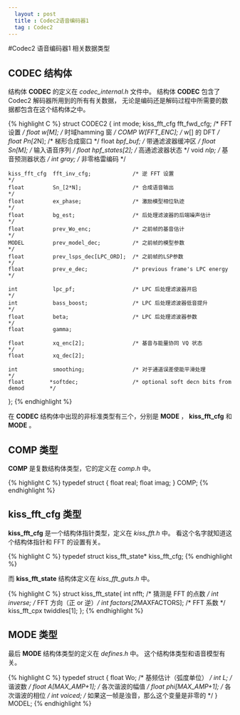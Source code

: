 ```yaml
---
  layout : post
  title : Codec2语音编码器1
  tag : Codec2
---
```


#Codec2 语音编码器1 相关数据类型

## CODEC 结构体

结构体 **CODEC** 的定义在 *codec_internal.h* 文件中。
结构体 **CODEC** 包含了 Codec2 解码器所用到的所有有关数据，
无论是编码还是解码过程中所需要的数据都包含在这个结构体之中。

{% highlight C %}
struct CODEC2 {
    int           mode;
    kiss_fft_cfg  fft_fwd_cfg;             /* FFT 设置                                  */
    float         w[M];                    /* 时域hamming 窗                            */
    COMP          W[FFT_ENC];              /* w[] 的 DFT                                */
    float         Pn[2*N];                 /* 梯形合成窗口                              */
    float        *bpf_buf;                 /* 带通滤波器缓冲区                          */
    float         Sn[M];                   /* 输入语音序列                              */
    float         hpf_states[2];           /* 高通滤波器状态                            */
    void         *nlp;                     /* 基音预测器状态                            */
    int           gray;                    /* 非零格雷编码                              */
    
    kiss_fft_cfg  fft_inv_cfg;             /* 逆 FFT 设置                               */
    float         Sn_[2*N];                /* 合成语音输出                              */
    float         ex_phase;                /* 激励模型相位轨迹                          */
    float         bg_est;                  /* 后处理滤波器的后端噪声估计                */
    float         prev_Wo_enc;             /* 之前帧的基音估计                          */
    MODEL         prev_model_dec;          /* 之前帧的模型参数                          */
    float         prev_lsps_dec[LPC_ORD];  /* 之前帧的LSP参数                           */
    float         prev_e_dec;              /* previous frame's LPC energy               */

    int           lpc_pf;                  /* LPC 后处理滤波器开启                      */
    int           bass_boost;              /* LPC 后处理滤波器低音提升                  */
    float         beta;                    /* LPC 后处理滤波器参数                      */
    float         gamma;

    float         xq_enc[2];               /* 基音与能量协同 VQ 状态                    */
    float         xq_dec[2];

    int           smoothing;               /* 对于通道误差使能平滑处理                  */
    float        *softdec;                 /* optional soft decn bits from demod        */
};
{% endhighlight %}

在 **CODEC** 结构体中出现的非标准类型有三个，分别是 **MODE** ， **kiss_fft_cfg** 和 **MODE** 。

## COMP 类型 

**COMP** 是复数结构体类型，它的定义在 *comp.h* 中。

{% highlight C %}
typedef struct { 
	float real;
	float imag;
} COMP;
{% endhighlight %}

## kiss\_fft\_cfg 类型

**kiss_fft_cfg** 是一个结构体指针类型，定义在 *kiss_fft.h* 中。
看这个名字就知道这个结构体指针和 FFT 的设置有关。

{% highlight C %}
	typedef struct kiss_fft_state* kiss_fft_cfg;
{% endhighlight %}

而 **kiss_fft_state** 结构体定义在 *kiss_fft_guts.h* 中。

{% highlight C %}
struct kiss_fft_state{
	int nfft;                            /* 猜测是 FFT 的点数   */
	int inverse;                         /* FFT 方向（正 or 逆）*/
	int factors[2*MAXFACTORS];           /* FFT 系数            */
	kiss_fft_cpx twiddles[1];
};
{% endhighlight %}

## MODE 类型

最后 **MODE** 结构体类型的定义在 *defines.h* 中。
这个结构体类型和语音模型有关。

{% highlight C %}
typedef struct {
	float Wo;             /* 基频估计（弧度单位）                       */
	int   L;              /* 谐波数                                     */
	float A[MAX_AMP+1];   /* 各次谐波的幅值                             */
	float phi[MAX_AMP+1]; /* 各次谐波的相位                             */
	int   voiced;         /* 如果这一帧是浊音，那么这个变量是非零的     */
} MODEL;
{% endhighlight %}

